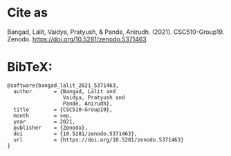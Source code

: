 
# Cite as

Bangad, Lalit, Vaidya, Pratyush, & Pande, Anirudh. (2021). CSC510-Group19. Zenodo. https://doi.org/10.5281/zenodo.5371463

# BibTeX:

```
@software{bangad_lalit_2021_5371463,
  author       = {Bangad, Lalit and
                  Vaidya, Pratyush and
                  Pande, Anirudh},
  title        = {CSC510-Group19},
  month        = sep,
  year         = 2021,
  publisher    = {Zenodo},
  doi          = {10.5281/zenodo.5371463},
  url          = {https://doi.org/10.5281/zenodo.5371463}
}
```
